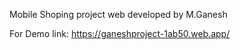 Mobile Shoping project web developed by M.Ganesh

For Demo link:
https://ganeshproject-1ab50.web.app/
